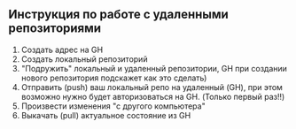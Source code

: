 ## Инструкция по работе с удаленными репозиториями

1. Создать адрес на GH
2. Создать локальный репозиторий
3. "Подружить" локальный и удаленный репозитории, GH при создании нового репозитория подскажет как это сделать)
4. Отправить (push) ваш локальный репо на удаленный (GH), при этом возможно нужно будет авторизоваться на GH. (Только первый раз!!)
5. Произвести изменения "с другого компьютера"
6. Выкачать (pull) актуальное состояние из GH
